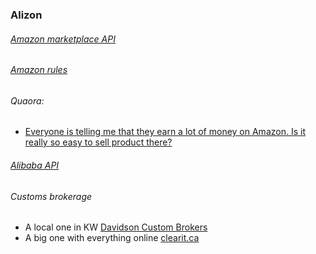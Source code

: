 ### Alizon ###


###### [Amazon marketplace API](https://developer.amazonservices.ca/gp/mws/docs.html/)

###### [Amazon rules](https://www.amazon.com/gp/help/customer/display.html?ie=UTF8&nodeId=201808430)

###### Quaora:
 - [Everyone is telling me that they earn a lot of money on Amazon. Is it really so easy to sell product there?](https://www.quora.com/Everyone-is-telling-me-that-they-earn-a-lot-of-money-on-Amazon-Is-it-really-so-easy-to-sell-product-there)

###### [Alibaba API](https://open.alibaba.com/us/portal/resourceDetail?articleId=102691&categoryId=101734)


###### Customs brokerage
 - A local one in KW [Davidson Custom Brokers](http://www.custombroker.cc/index.html)
 - A big one with everything online [clearit.ca](http://clearit.ca)
